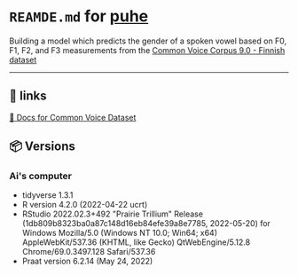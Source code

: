 # `REAMDE.md` for [puhe](https://github.com/Ai-Yukino/puhe)

Building a model which predicts the gender of a spoken vowel based on F0, F1, F2, and F3 measurements from the [Common Voice Corpus 9.0 - Finnish dataset](https://commonvoice.mozilla.org/en/datasets)

---

## 🔗 links

[📝 Docs for Common Voice Dataset](https://github.com/common-voice/cv-dataset#readme)

## 📦 Versions

### Ai's computer

- tidyverse 1.3.1
- R version 4.2.0 (2022-04-22 ucrt)
- RStudio 2022.02.3+492 "Prairie Trillium" Release (1db809b8323ba0a87c148d16eb84efe39a8e7785, 2022-05-20) for Windows
  Mozilla/5.0 (Windows NT 10.0; Win64; x64) AppleWebKit/537.36 (KHTML, like Gecko) QtWebEngine/5.12.8 Chrome/69.0.3497.128 Safari/537.36
- Praat version 6.2.14 (May 24, 2022)
